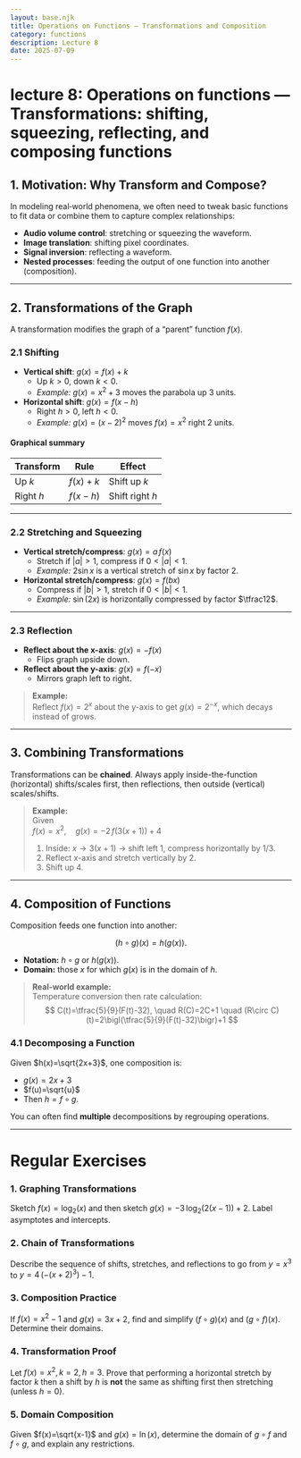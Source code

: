 ```yaml
---
layout: base.njk
title: Operations on Functions — Transformations and Composition
category: functions
description: Lecture 8
date: 2025-07-09
---
```


# lecture 8: Operations on functions — Transformations: shifting, squeezing, reflecting, and composing functions

## 1. Motivation: Why Transform and Compose?

In modeling real‐world phenomena, we often need to tweak basic functions to fit data or combine them to capture complex relationships:

- **Audio volume control**: stretching or squeezing the waveform.
- **Image translation**: shifting pixel coordinates.
- **Signal inversion**: reflecting a waveform.
- **Nested processes**: feeding the output of one function into another (composition). 

---

## 2. Transformations of the Graph

A transformation modifies the graph of a “parent” function $f(x)$.  

### 2.1 Shifting

- **Vertical shift**: $g(x)=f(x)+k$
  - Up $k>0$, down $k<0$.  
  - *Example:* $g(x)=x^2+3$ moves the parabola up 3 units. 
- **Horizontal shift**: $g(x)=f(x-h)$
  - Right $h>0$, left $h<0$.  
  - *Example:* $g(x)=(x-2)^2$ moves $f(x)=x^2$ right 2 units. 

#### Graphical summary

| Transform      | Rule                | Effect                |
|----------------|---------------------|-----------------------|
| Up $k$       | $f(x)+k$          | Shift up $k$        |
| Right $h$    | $f(x-h)$          | Shift right $h$     |

---

### 2.2 Stretching and Squeezing

- **Vertical stretch/compress**: $g(x)=a\,f(x)$
  - Stretch if $|a|>1$, compress if $0<|a|<1$.
  - *Example:* $2\sin x$ is a vertical stretch of $\sin x$ by factor 2. 
- **Horizontal stretch/compress**: $g(x)=f(bx)$
  - Compress if $|b|>1$, stretch if $0<|b|<1$.
  - *Example:* $\sin(2x)$ is horizontally compressed by factor $\tfrac12$. 

---

### 2.3 Reflection

- **Reflect about the x-axis**: $g(x)=-f(x)$
  - Flips graph upside down.
- **Reflect about the y-axis**: $g(x)=f(-x)$
  - Mirrors graph left to right.

> **Example:**  
> Reflect $f(x)=2^x$ about the y-axis to get $g(x)=2^{-x}$, which decays instead of grows. 

---

## 3. Combining Transformations

Transformations can be **chained**.  Always apply inside-the-function (horizontal) shifts/scales first, then reflections, then outside (vertical) scales/shifts.

> **Example:**  
> Given  
> $f(x)=x^2,\quad
> g(x)=-2\,f(3(x+1)) + 4$
> 1. Inside: $x\to 3(x+1)$ → shift left 1, compress horizontally by 1/3.  
> 2. Reflect x-axis and stretch vertically by 2.  
> 3. Shift up 4. 

---

## 4. Composition of Functions

Composition feeds one function into another:

$$
(h\circ g)(x) = h\bigl(g(x)\bigr).
$$

- **Notation:** $h\circ g$ or $h(g(x))$.
- **Domain:** those $x$ for which $g(x)$ is in the domain of $h$.

> **Real-world example:**  
> Temperature conversion then rate calculation:
> $$
> C(t)=\tfrac{5}{9}(F(t)-32),
> \quad
> R(C)=2C+1
> \quad
> (R\circ C)(t)=2\bigl(\tfrac{5}{9}(F(t)-32)\bigr)+1
> $$

### 4.1 Decomposing a Function

Given $h(x)=\sqrt{2x+3}$, one composition is:

- $g(x)=2x+3$
- $f(u)=\sqrt{u}$
- Then $h=f\circ g$. 

You can often find **multiple** decompositions by regrouping operations. 

---

# Regular Exercises

### 1. Graphing Transformations

Sketch $f(x)=\log_{2}(x)$ and then sketch $g(x)=-3\,\log_{2}(2(x-1))+2$. Label asymptotes and intercepts.

### 2. Chain of Transformations

   Describe the sequence of shifts, stretches, and reflections to go 
   from $y=x^3$ to $y=4\,( - (x+2)^3 ) -1$.

### 3. Composition Practice

If $f(x)=x^2-1$ and $g(x)=3x+2$, find and simplify $(f\circ g)(x)$ and $(g\circ f)(x)$. Determine their domains.

### 4. Transformation Proof

Let $f(x)=x^2, k=2, h=3$. 
Prove that performing a horizontal stretch by factor $k$ then a shift by $h$ is **not** the same as shifting first then stretching (unless $h=0$).

### 5. Domain Composition

Given $f(x)=\sqrt{x-1}$ and $g(x)=\ln(x)$, determine the domain of $g\circ f$ and $f\circ g$, and explain any restrictions.



